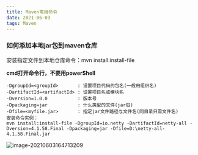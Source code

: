 ```yaml
---
title: Maven常用命令
date: 2021-06-03
tags: Maven
---
```


### 如何添加本地jar包到maven仓库

安装指定文件到本地仓库命令：mvn install:install-file

**cmd打开命令行，不要用powerShell**

```
-DgroupId=<groupId>       : 设置项目代码的包名(一般用组织名)
-DartifactId=<artifactId> : 设置项目名或模块名 
-Dversion=1.0.0           : 版本号
-Dpackaging=jar           : 什么类型的文件(jar包)
-Dfile=<myfile.jar>       : 指定jar文件路径与文件名(同目录只需文件名)
安装命令实例：
mvn install:install-file -DgroupId=io.netty -DartifactId=netty-all -Dversion=4.1.58.Final -Dpackaging=jar -Dfile=D:\netty-all-4.1.58.Final.jar
```

![image-20210603164713209](https://gitee.com/ruocy/image_repo/raw/master/images/image-20210603164713209.png)